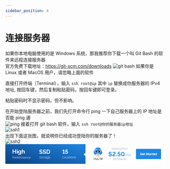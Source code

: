 ```yaml
---
sidebar_position: 4
---
```


# 连接服务器

如果你本地电脑使用的是 Windows 系统，那我推荐你下载一个叫 Git Bash 的软件来远程连接服务器<br />
官方免费下载地址：https://git-scm.com/downloads
![git bash](https://i.imgur.com/TM8SCDQ.png)
如果你是 Linux 或者 MacOS 用户，请忽略上面的软件

直接打开终端（Terminal），输入 `ssh root@ip` 其中 `ip` 替换成你服务器的 IPv4 地址, 按回车键，然后复制粘贴密码，按回车键即可登录。

粘贴密码时不显示密码，但不影响。

在开始登陆服务器之前，我们先打开命令行 ping 一下自己服务器上的 IP 地址是否能 ping 通
<br />
![ping](https://i.imgur.com/iyW35ax.png)
接着打开 git bash 软件，输入 `ssh root@你的服务器ip地址`
<br />
![ssh1](https://i.imgur.com/vMcpXwZ.png)
<br />
出现下面这张图，就说明你已经成功登陆你的服务器了！
<br />
![ssh2](https://i.imgur.com/0MZFmji.png)
<a href="https://www.vultr.com/?ref=9634529-9J">![](./images/banner_1.png)</a>
